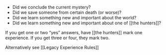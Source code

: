 - Did we conclude the current mystery?
- Did we save someone from certain death (or worse)?
- Did we learn something new and important about the world?
- Did we learn something new and important about one of [[the hunters]]?

If you get one or two “yes” answers, have [[the hunters]] mark one experience. If you get three or four, they mark two.

Alternatively see [[Legacy Experience Rules]]
